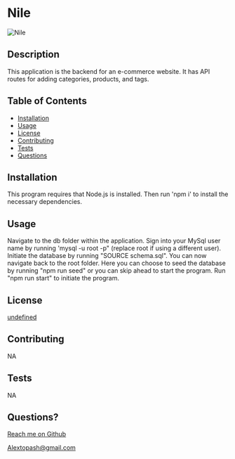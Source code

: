 
  # Nile

  ![Nile](https://img.shields.io/badge/License-GNU_GPLv3-brightgreen)

  ## Description 
  
  This application is the backend for an e-commerce website. It has API routes for adding categories, products, and tags.
  
  ## Table of Contents
  
  * [Installation](#installation)
  * [Usage](#usage)
  * [License](#license)
  * [Contributing](#contributing)
  * [Tests](#tests)
  * [Questions](#questions)
  
  
  ## Installation
  
  This program requires that Node.js is installed. Then run 'npm i' to install the necessary dependencies.
  
  ## Usage 
  
  Navigate to the db folder within the application. Sign into your MySql user name by running 'mysql -u root -p" (replace root if using a different user). Initiate the database by running "SOURCE schema.sql". You can now navigate back to the root folder. Here you can choose to seed the database by running "npm run seed" or you can skip ahead to start the program. Run "npm run start" to initiate the program.
  
  
  ## License

  [undefined](undefined)
    

  ## Contributing
  
  NA
  
  ## Tests
  
  NA
  
  ## Questions?
  
  [Reach me on Github](https://github.com/Topash15)
  
  <Alextopash@gmail.com>